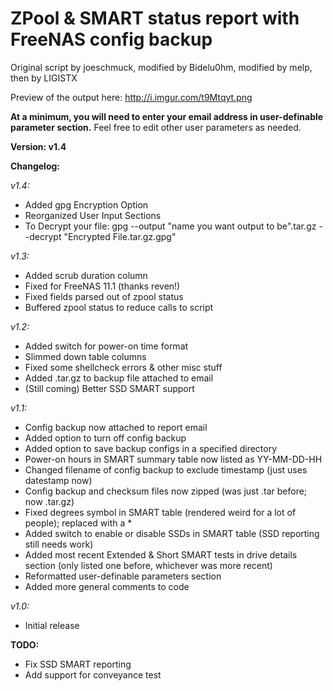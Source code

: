 # ZPool & SMART status report with FreeNAS config backup
Original script by joeschmuck, modified by Bidelu0hm, modified by melp, then by LIGISTX

Preview of the output here: http://i.imgur.com/t9Mtqyt.png

**At a minimum, you will need to enter your email address in user-definable parameter section.** Feel free to edit other user parameters as needed.

**Version: v1.4**

**Changelog:**

*v1.4:*
- Added gpg Encryption Option
- Reorganized User Input Sections
- To Decrypt your file: gpg --output "name you want output to be".tar.gz --decrypt "Encrypted File.tar.gz.gpg"

*v1.3:*
- Added scrub duration column
- Fixed for FreeNAS 11.1 (thanks reven!)
- Fixed fields parsed out of zpool status
- Buffered zpool status to reduce calls to script

*v1.2:*
- Added switch for power-on time format
- Slimmed down table columns
- Fixed some shellcheck errors & other misc stuff
- Added .tar.gz to backup file attached to email
- (Still coming) Better SSD SMART support

*v1.1:*
- Config backup now attached to report email
- Added option to turn off config backup
- Added option to save backup configs in a specified directory
- Power-on hours in SMART summary table now listed as YY-MM-DD-HH
- Changed filename of config backup to exclude timestamp (just uses datestamp now)
- Config backup and checksum files now zipped (was just .tar before; now .tar.gz)
- Fixed degrees symbol in SMART table (rendered weird for a lot of people); replaced with a *
- Added switch to enable or disable SSDs in SMART table (SSD reporting still needs work)
- Added most recent Extended & Short SMART tests in drive details section (only listed one before, whichever was more recent)
- Reformatted user-definable parameters section
- Added more general comments to code

*v1.0:*
- Initial release

**TODO:**
- Fix SSD SMART reporting
- Add support for conveyance test
